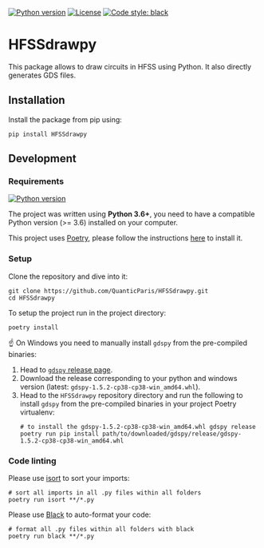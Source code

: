 [![Python version](https://img.shields.io/badge/python-3.6%2B-blue)](https://www.python.org/downloads/release/python-360/)
[![License](https://img.shields.io/badge/license-MIT-yellow)](https://github.com/QuanticParis/HFSSdrawpy/blob/refactoring-2021/LICENSE)
[![Code style: black](https://img.shields.io/badge/code%20style-black-000000.svg)](https://github.com/psf/black)

# HFSSdrawpy

This package allows to draw circuits in HFSS using Python. It also directly 
generates GDS files.

## Installation
Install the package from pip using:
```shell
pip install HFSSdrawpy
```

## Development
### Requirements
[![Python version](https://img.shields.io/badge/python-3.6%2B-blue)](https://www.python.org/downloads/release/python-360/)

The project was written using **Python 3.6+**, you need to have a 
compatible Python version (>= 3.6) installed on your computer.

This project uses [Poetry](https://python-poetry.org/), please follow the 
instructions [here](https://python-poetry.org/docs/#installation) to install
it.

### Setup
Clone the repository and dive into it:
```shell
git clone https://github.com/QuanticParis/HFSSdrawpy.git
cd HFSSdrawpy
```

To setup the project run in the project directory:
```shell
poetry install
```

:point_up: On Windows you need to manually install `gdspy` from the 
pre-compiled binaries:
1. Head to [`gdspy` release page](https://github.com/heitzmann/gdspy/releases).
2. Download the release corresponding to your python and windows version 
   (latest: `gdspy-1.5.2-cp38-cp38-win_amd64.whl`).
3. Head to the `HFSSdrawpy` repository directory and run the following to 
   install `gdspy` from the pre-compiled binaries in your project Poetry 
   virtualenv:
   ```shell
   # to install the gdspy-1.5.2-cp38-cp38-win_amd64.whl gdspy release
   poetry run pip install path/to/downloaded/gdspy/release/gdspy-1.5.2-cp38-cp38-win_amd64.whl
   ```

### Code linting
Please use [isort](https://github.com/psf/black) to sort your imports:
```shell
# sort all imports in all .py files within all folders
poetry run isort **/*.py
```

Please use [Black](https://github.com/psf/black) to auto-format your code:
```shell
# format all .py files within all folders with black
poetry run black **/*.py
```
